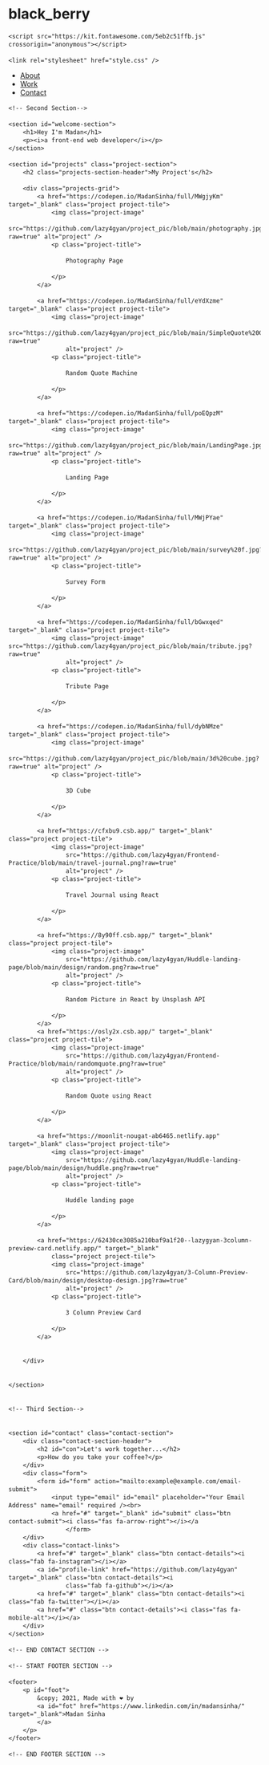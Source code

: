 # black_berry


<!DOCTYPE html>
<html lang="en">

<head>
    <meta charset="UTF-8" />
    <meta http-equiv="X-UA-Compatible" content="IE=edge" />
    <meta name="viewport" content="width=device-width, initial-scale=1.0" />
    <title>Portfolio</title>

    <script src="https://kit.fontawesome.com/5eb2c51ffb.js" crossorigin="anonymous"></script>

    <link rel="stylesheet" href="style.css" />
</head>

<body>
    <nav id="navbar" class="nav">
        <ul>
            <li>
                <a href="#welcome-section">About</a>
            </li>
            <li>
                <a href="#projects">Work</a>
            </li>
            <li>
                <a href="#contact">Contact</a>
            </li>
        </ul>
    </nav>


    <!-- Second Section-->

    <section id="welcome-section">
        <h1>Hey I'm Madan</h1>
        <p><i>a front-end web developer</i></p>
    </section>

    <section id="projects" class="project-section">
        <h2 class="projects-section-header">My Project's</h2>

        <div class="projects-grid">
            <a href="https://codepen.io/MadanSinha/full/MWgjyKm" target="_blank" class="project project-tile">
                <img class="project-image"
                    src="https://github.com/lazy4gyan/project_pic/blob/main/photography.jpg?raw=true" alt="project" />
                <p class="project-title">

                    Photography Page

                </p>
            </a>

            <a href="https://codepen.io/MadanSinha/full/eYdXzme" target="_blank" class="project project-tile">
                <img class="project-image"
                    src="https://github.com/lazy4gyan/project_pic/blob/main/SimpleQuote%20Generator.jpg?raw=true"
                    alt="project" />
                <p class="project-title">

                    Random Quote Machine

                </p>
            </a>

            <a href="https://codepen.io/MadanSinha/full/poEQpzM" target="_blank" class="project project-tile">
                <img class="project-image"
                    src="https://github.com/lazy4gyan/project_pic/blob/main/LandingPage.jpg?raw=true" alt="project" />
                <p class="project-title">

                    Landing Page

                </p>
            </a>

            <a href="https://codepen.io/MadanSinha/full/MWjPYae" target="_blank" class="project project-tile">
                <img class="project-image"
                    src="https://github.com/lazy4gyan/project_pic/blob/main/survey%20f.jpg?raw=true" alt="project" />
                <p class="project-title">

                    Survey Form

                </p>
            </a>

            <a href="https://codepen.io/MadanSinha/full/bGwxqed" target="_blank" class="project project-tile">
                <img class="project-image" src="https://github.com/lazy4gyan/project_pic/blob/main/tribute.jpg?raw=true"
                    alt="project" />
                <p class="project-title">

                    Tribute Page

                </p>
            </a>

            <a href="https://codepen.io/MadanSinha/full/dybNMze" target="_blank" class="project project-tile">
                <img class="project-image"
                    src="https://github.com/lazy4gyan/project_pic/blob/main/3d%20cube.jpg?raw=true" alt="project" />
                <p class="project-title">

                    3D Cube

                </p>
            </a>

            <a href="https://cfxbu9.csb.app/" target="_blank" class="project project-tile">
                <img class="project-image"
                    src="https://github.com/lazy4gyan/Frontend-Practice/blob/main/travel-journal.png?raw=true"
                    alt="project" />
                <p class="project-title">

                    Travel Journal using React

                </p>
            </a>

            <a href="https://8y90ff.csb.app/" target="_blank" class="project project-tile">
                <img class="project-image"
                    src="https://github.com/lazy4gyan/Huddle-landing-page/blob/main/design/random.png?raw=true"
                    alt="project" />
                <p class="project-title">

                    Random Picture in React by Unsplash API

                </p>
            </a>
            <a href="https://osly2x.csb.app/" target="_blank" class="project project-tile">
                <img class="project-image"
                    src="https://github.com/lazy4gyan/Frontend-Practice/blob/main/randomquote.png?raw=true"
                    alt="project" />
                <p class="project-title">

                    Random Quote using React

                </p>
            </a>

            <a href="https://moonlit-nougat-ab6465.netlify.app" target="_blank" class="project project-tile">
                <img class="project-image"
                    src="https://github.com/lazy4gyan/Huddle-landing-page/blob/main/design/huddle.png?raw=true"
                    alt="project" />
                <p class="project-title">

                    Huddle landing page

                </p>
            </a>

            <a href="https://62430ce3085a210baf9a1f20--lazygyan-3column-preview-card.netlify.app/" target="_blank"
                class="project project-tile">
                <img class="project-image"
                    src="https://github.com/lazy4gyan/3-Column-Preview-Card/blob/main/design/desktop-design.jpg?raw=true"
                    alt="project" />
                <p class="project-title">

                    3 Column Preview Card

                </p>
            </a>


        </div>


    </section>


    <!-- Third Section-->


    <section id="contact" class="contact-section">
        <div class="contact-section-header">
            <h2 id="con">Let's work together...</h2>
            <p>How do you take your coffee?</p>
        </div>
        <div class="form">
            <form id="form" action="mailto:example@example.com/email-submit">
                <input type="email" id="email" placeholder="Your Email Address" name="email" required /><br>
                <a href="#" target="_blank" id="submit" class="btn contact-submit"><i class="fas fa-arrow-right"></i></a
                    </form>
        </div>
        <div class="contact-links">
            <a href="#" target="_blank" class="btn contact-details"><i class="fab fa-instagram"></i></a>
            <a id="profile-link" href="https://github.com/lazy4gyan" target="_blank" class="btn contact-details"><i
                    class="fab fa-github"></i></a>
            <a href="#" target="_blank" class="btn contact-details"><i class="fab fa-twitter"></i></a>
            <a href="#" class="btn contact-details"><i class="fas fa-mobile-alt"></i></a>
        </div>
    </section>

    <!-- END CONTACT SECTION -->

    <!-- START FOOTER SECTION -->

    <footer>
        <p id="foot">
            &copy; 2021, Made with ❤ by
            <a id="fot" href="https://www.linkedin.com/in/madansinha/" target="_blank">Madan Sinha
            </a>
        </p>
    </footer>

    <!-- END FOOTER SECTION -->

</body>

</html>